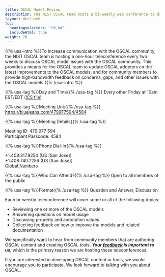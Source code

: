 ```yaml
---
title: OSCAL Model Review
description: The NIST OSCAL team hosts a bi-weekly web conference to discuss OSCAL model issues.
layout: devlunch
toc:
  headingselectors: "h3,h4"
  includeHtml: true
weight: 20
---
```


{{% usa-intro %}}To increase communication with the OSCAL community, the NIST OSCAL team is hosting a one-hour teleconference every two weeks to discuss OSCAL model issues with the OSCAL community. This provides a means for the OSCAL team to update OSCAL adopters on the latest improvements to the OSCAL models, and for community members to provide high-bandwidth feedback on concerns, gaps, and other issues with the OSCAL models.{{% /usa-intro %}}

{{% usa-tag %}}Day and Time{{% /usa-tag %}} Every other Friday at 10am EST/EDT ([ICS file](oscal-model-review.ics))

{{% usa-tag %}}Meeting Link{{% /usa-tag %}} https://bluejeans.com/479977594/4584

{{% usa-tag %}}Meeting Details{{% /usa-tag %}}

Meeting ID: 479 977 594<br>
Participant Passcode: 4584

{{% usa-tag %}}Phone Dial-in{{% /usa-tag %}}

+1.408.317.9254 (US (San Jose))<br>
+1.408.740.7256 (US (San Jose))<br>
[Global Numbers](https://www.bluejeans.com/premium-numbers)

{{% usa-tag %}}Who Can Attend?{{% /usa-tag %}} Open to all members of the public

{{% usa-tag %}}Format{{% /usa-tag %}} Question and Answer, Discussion

Each bi-weekly teleconference will cover some or all of the following topics:

-	Reviewing one or more of the OSCAL models
-	Answering questions on model usage
-	Discussing property and annotation values
-	Collecting feedback on how to improve the models and related documentation

We specifically want to hear from community members that are authoring OSCAL content and creating OSCAL tools. ***Your [feedback](/contact/) is important to us***, which is the primary reason we are hosting these teleconferences.

If you are interested in developing OSCAL content or tools, we would encourage you to participate. We look forward to talking with you about OSCAL.
